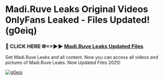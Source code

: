 # Madi.Ruve Leaks Original Videos 0nlyFans Leaked - Files Updated! (g0eiq)

<h3>🔴 CLICK HERE 🌐==►► <a href="https://tinyurl.com/3hn5wdd3" rel="nofollow">Madi.Ruve Leaks Updated Files</a></h3>

Get Madi.Ruve Leaks and all content. Now you can access all videos and pictures of Madi.Ruve Leaks. New Updated Files 2025!

[![g0eiq](https://i.imgur.com/4HnBqBT.gif)](https://tinyurl.com/3hn5wdd3)
